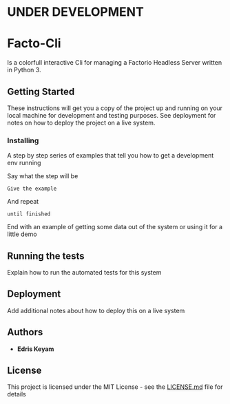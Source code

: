 
# UNDER DEVELOPMENT

# Facto-Cli

Is a colorfull interactive Cli for managing a Factorio Headless Server written in Python 3.

## Getting Started

These instructions will get you a copy of the project up and running on your local machine for development and testing purposes. See deployment for notes on how to deploy the project on a live system.


### Installing

A step by step series of examples that tell you how to get a development env running

Say what the step will be

```
Give the example
```

And repeat

```
until finished
```

End with an example of getting some data out of the system or using it for a little demo

## Running the tests

Explain how to run the automated tests for this system



## Deployment

Add additional notes about how to deploy this on a live system



## Authors

* **Edris Keyam**


## License

This project is licensed under the MIT License - see the [LICENSE.md](LICENSE.md) file for details


